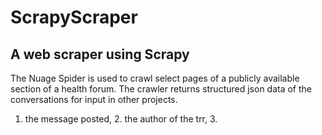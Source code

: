 # ScrapyScraper
## A web scraper using Scrapy 

The Nuage Spider is used to crawl select pages of a publicly available section of a  health forum. The crawler returns structured json data of the conversations for input in other projects. 

1. the message posted, 2. the author of the trr, 3. 

